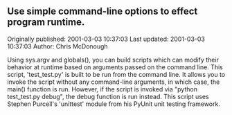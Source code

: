 ## Use simple command-line options to effect program runtime.

Originally published: 2001-03-03 10:37:03
Last updated: 2001-03-03 10:37:03
Author: Chris McDonough

Using sys.argv and globals(), you can build scripts which can modify their behavior at runtime based on arguments passed on the command line.  This script, 'test_test.py' is built to be run from the command line.  It allows you to invoke the script without any command-line arguments, in which case, the main() function is run.  However, if the script is invoked via "python test_test.py debug", the debug function is run instead.  This script uses Stephen Purcell's 'unittest' module from his PyUnit unit testing framework.